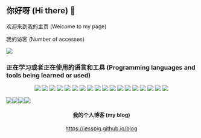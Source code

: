 ## 你好呀 (Hi there) 👋

欢迎来到我的主页 (Welcome to my page) 

我的访客 (Number of accesses)

![](https://profile-counter.glitch.me/jesspig/count.svg)

<!--
**jesspig/jesspig** is a ✨ _special_ ✨ repository because its `README.md` (this file) appears on your GitHub profile.

Here are some ideas to get you started:

- 🔭 I’m currently working on ...
- 🌱 I’m currently learning ...
- 👯 I’m looking to collaborate on ...
- 🤔 I’m looking for help with ...
- 💬 Ask me about ...
- 📫 How to reach me: ...
- 😄 Pronouns: ...
- ⚡ Fun fact: ...
-->
<!-- 
![](https://github-readme-stats.vercel.app/api?username=jesspig&show_icons=true&theme=dracula&locale=cn&count_private=true&line_height=40) ![](https://github-readme-stats.vercel.app/api/top-langs/?username=jesspig&theme=dracula) 
-->
### 正在学习或者正在使用的语言和工具 (Programming languages and tools being learned or used)

<div align="center"> 
  <img src="https://img.shields.io/badge/-HTML5-E34F26?style=flat-square&logo=html5&logoColor=white">
  <img src="https://img.shields.io/badge/-CSS3-1572B6?style=flat-square&logo=css3&logoColor=white">
  <img src="https://img.shields.io/badge/-JavaScript-F7DF1E?style=flat-square&logo=javascript&logoColor=white">
  <img src="https://img.shields.io/badge/-Markdown-000000?style=flat-square&logo=markdown&logoColor=white">
  <img src="https://img.shields.io/badge/-npm-CB3837?style=flat-square&logo=npm&logoColor=white">
  <img src="https://img.shields.io/badge/-Yarn-2C8EBB?style=flat-square&logo=yarn&logoColor=white">
  <img src="https://img.shields.io/badge/-git-F05032?style=flat-square&logo=git&logoColor=white">
  <img src="https://img.shields.io/badge/-GitHub-181717?style=flat-square&logo=github&logoColor=white">
<!--   <img src="https://img.shields.io/badge/-Typescript-3178C6?style=flat-square&logo=typescript&logoColor=white"> -->
  <img src="https://img.shields.io/badge/-Sass-CC6699?style=flat-square&logo=sass&logoColor=white">
  <img src="https://img.shields.io/badge/-Vue-4FC08D?style=flat-square&logo=vue.js&logoColor=white">
<!--   <img src="https://img.shields.io/badge/-Electron-47848F?style=flat-square&logo=electron&logoColor=white"> -->
  <img src="https://img.shields.io/badge/-C-A8B9CC?style=flat-square&logo=c&logoColor=white">
  <img src="https://img.shields.io/badge/-C++-00599C?style=flat-square&logo=cplusplus&logoColor=white">
  <img src="https://img.shields.io/badge/-Go-00ADD8?style=flat-square&logo=go&logoColor=white">
<!--   <img src="https://img.shields.io/badge/-Hyperledger-2F3134?style=flat-square&logo=hyperledger&logoColor=white"> -->
  <img src="https://img.shields.io/badge/-Python-3776AB?style=flat-square&logo=python&logoColor=white">
<!--   <img src="https://img.shields.io/badge/-PyTorch-EE4C2C?style=flat-square&logo=python&logoColor=white"> -->
  <img src="https://img.shields.io/badge/-NumPy-013243?style=flat-square&logo=numpy&logoColor=white">
  <img src="https://img.shields.io/badge/-Java-007396?style=flat-square&logo=java&logoColor=white">
  <img src="https://img.shields.io/badge/-MySql-4479A1?style=flat-square&logo=mysql&logoColor=white">
<!--   <img src="https://img.shields.io/badge/-Redis-DC382D?style=flat-square&logo=redis&logoColor=white"> -->
  <img src="https://img.shields.io/badge/-PostgreSql-4169E1?style=flat-square&logo=postgresql&logoColor=white">
<!--   <img src="https://img.shields.io/badge/-Rust-000000?style=flat-square&logo=rust&logoColor=white"> -->
<!--   <img src="https://img.shields.io/badge/-WebAssembly-654FF0?style=flat-square&logo=webassembly&logoColor=white"> -->
</div>

<!--
<div align="center" class="lang">
  <img src="https://github-readme-stats.vercel.app/api?username=jesspig&show_icons=true&theme=radical&count_private=true&hide_border=true">
<*--   <img src="https://github-readme-stats.vercel.app/api/top-langs/?username=jesspig&theme=radical&hide=html,css&layout=compact"> --*>
  <img src="https://github-readme-stats.vercel.app/api/top-langs/?username=jesspig&theme=radical&hide_border=true&layout=compact&hide=html">
<*--   <img src="https://github-readme-stats.vercel.app/api?username=jesspig&show_icons=true&theme=dracula&locale=cn&count_private=true"> --*>
<*--   <img src="https://github-readme-stats.vercel.app/api/top-langs/?username=jesspig&theme=dracula&locale=cn&hide=html,css&layout=compact"> --*>
  <img src="https://stats.justsong.cn/api/leetcode/?username=jesspig&cn=true&theme=dark">
  <img src="https://stats.justsong.cn/api/csdn?id=weixin_42355240&theme=dark">
</div>
-->

![](https://github-readme-stats.vercel.app/api?username=jesspig&show_icons=true&theme=radical&count_private=true&hide_border=true)![](https://github-readme-stats.vercel.app/api/top-langs/?username=jesspig&theme=radical&hide_border=true&layout=compact&hide=html)![](https://stats.justsong.cn/api/leetcode/?username=jesspig&cn=true&theme=dark)![](https://stats.justsong.cn/api/csdn?id=weixin_42355240&theme=dark)  

<div align="center"> 
<h4>我的个人博客 (my blog)</h4>
<a href="https://jesspig.github.io/blog">https://jesspig.github.io/blog</a>
</div>
